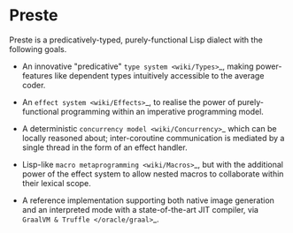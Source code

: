 # Preste

Preste is a predicatively-typed, purely-functional Lisp dialect with the following goals.


* An innovative "predicative" `type system <wiki/Types>`_, making power-features like dependent types intuitively accessible to the average coder.

* An `effect system <wiki/Effects>`_, to realise the power of purely-functional programming within an imperative programming model.

* A deterministic `concurrency model <wiki/Concurrency>`_ which can be locally reasoned about; inter-coroutine communication is mediated by a single thread in the form of an effect handler.

* Lisp-like `macro metaprogramming <wiki/Macros>`_, but with the additional power of the effect system to allow nested macros to collaborate within their lexical scope.

* A reference implementation supporting both native image generation and an interpreted mode with a state-of-the-art JIT compiler, via `GraalVM & Truffle </oracle/graal>`_.
